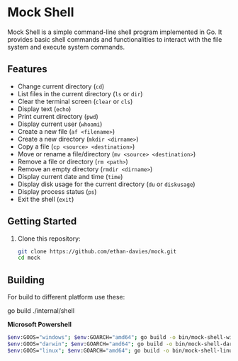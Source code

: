 # Mock Shell

Mock Shell is a simple command-line shell program implemented in Go. It provides basic shell commands and functionalities to interact with the file system and execute system commands.

## Features

- Change current directory (`cd`)
- List files in the current directory (`ls` or `dir`)
- Clear the terminal screen (`clear` or `cls`)
- Display text (`echo`)
- Print current directory (`pwd`)
- Display current user (`whoami`)
- Create a new file (`af <filename>`)
- Create a new directory (`mkdir <dirname>`)
- Copy a file (`cp <source> <destination>`)
- Move or rename a file/directory (`mv <source> <destination>`)
- Remove a file or directory (`rm <path>`)
- Remove an empty directory (`rmdir <dirname>`)
- Display current date and time (`time`)
- Display disk usage for the current directory (`du` or `diskusage`)
- Display process status (`ps`)
- Exit the shell (`exit`)

## Getting Started

1. Clone this repository:

   ```bash
   git clone https://github.com/ethan-davies/mock.git
   cd mock
   ```

## Building
For build to different platform use these: 

go build ./internal/shell

**Microsoft Powershell**
```bash
$env:GOOS="windows"; $env:GOARCH="amd64"; go build -o bin/mock-shell-windows.exe shell/main.go
$env:GOOS="darwin"; $env:GOARCH="amd64"; go build -o bin/mock-shell-darwin shell/main.go
$env:GOOS="linux"; $env:GOARCH="amd64"; go build -o bin/mock-shell-linux shell/main.go
```